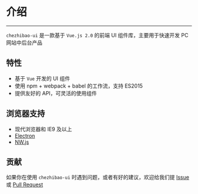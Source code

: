 # 介绍

----

`chezhibao-ui` 是一款基于 `Vue.js 2.0` 的前端 UI 组件库，主要用于快速开发 PC 网站中后台产品

## 特性

- 基于 `Vue` 开发的 UI 组件
- 使用 npm + webpack + babel 的工作流，支持 ES2015
- 提供友好的 API，可灵活的使用组件

## 浏览器支持

- 现代浏览器和 IE9 及以上
- [Electron](http://electron.atom.io/)
- [NW.js](http://nwjs.io)


## 贡献

如果你在使用 `chezhibao-ui` 时遇到问题，或者有好的建议，欢迎给我们提 [Issue](https://github.com/chezhibao-ui/chezhibao-ui/issues) 或 [Pull Request](https://github.com/chezhibao-ui/chezhibao-ui/pulls)
